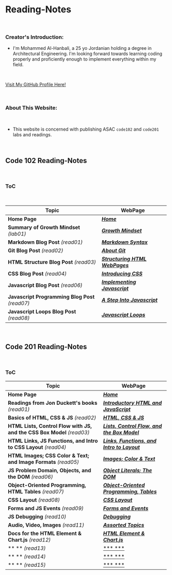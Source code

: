 # Reading-Notes

<br>

### Creator's Introduction:

- I'm Mohammed Al-Hanbali, a 25 yo Jordanian holding a degree in Architectural Engineering.
 I'm looking forward towards learning coding properly and proficiently enough to implement everything within my field.

<br>

[Visit My GitHub Profile Here!](https://github.com/Moha-AlHanbali)

<br>

### About This Website:

<br>

- This website is concerned with publishing ASAC `code102` and `code201` labs and readings.

<br>

## Code 102 Reading-Notes

<br>

### ToC

<br>

**Topic**                                         |   **WebPage**
--------------------------------------------------|--------------------------------------------------
**Home Page**                                     |  [***Home***](README.md)
**Summary of Growth Mindset** *(lab01)*           |  [***Growth Mindset***](lab01.md)
**Markdown Blog Post** *(read01)*                 |  [***Markdown Syntax***](read01.md)
**Git Blog Post** *(read02)*                      |  [***About Git***](read02.md)
**HTML Structure Blog Post** *(read03)*           |  [***Structuring HTML WebPages***](read03.md)
**CSS Blog Post** *(read04)*                      |  [***Introducing CSS***](read04.md)
**Javascript Blog Post** *(read06)*               |  [***Implementing Javascript***](read06.md)
**Javascript Programming Blog Post** *(read07)*   |  [***A Step Into Javascript***](read07.md)
**Javascript Loops Blog Post** *(read08)*         |  [***Javascript Loops***](read08.md)

<br>

## Code 201 Reading-Notes

<br>

### ToC

**Topic**                                                                |   **WebPage**
-------------------------------------------------------------------------|--------------------------------------------------
**Home Page**                                                            |  [***Home***](README.md)
**Readings from Jon Duckett's books** *(read01)*                         |  [***Introductory HTML and JavaScript***](class-01.md)
**Basics of HTML, CSS & JS** *(read02)*                                  |  [***HTML, CSS & JS***](class-02.md)
**HTML Lists, Control Flow with JS, and the CSS Box Model** *(read03)*   |  [***Lists, Control Flow, and the Box Model***](class-03.md)
**HTML Links, JS Functions, and Intro to CSS Layout** *(read04)*         |  [***Links, Functions, and Intro to Layout***](class-04.md)
**HTML Images; CSS Color & Text; and Image Formats** *(read05)*          |  [***Images; Color & Text***](class-05.md)
**JS Problem Domain, Objects, and the DOM** *(read06)*                   |  [***Object Literals; The DOM***](class-06.md)
**Object-Oriented Programming, HTML Tables** *(read07)*                  |  [***Object-Oriented Programming, Tables***](class-07.md)
**CSS Layout** *(read08)*                                                |  [***CSS Layout***](class-08.md)
**Forms and JS Events** *(read09)*                                       |  [***Forms and Events***](class-09.md)
**JS Debugging** *(read10)*                                              |  [***Debugging***](class-10.md)
**Audio, Video, Images** *(read11)*                                      |  [***Assorted Topics***](class-11.md)
**Docs for the HTML <canvas> Element & Chart.js** *(read12)*             |  [***HTML <canvas> Element & Chart.js***](class-12.md)
** ** *(read13)*                                                         |  [*** ***](.md)
** ** *(read14)*                                                         |  [*** ***](.md)
** ** *(read15)*                                                         |  [*** ***](.md)
